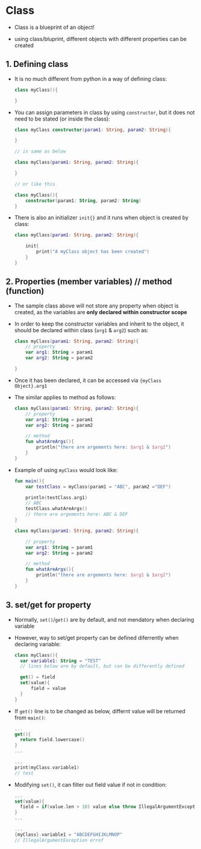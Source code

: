 # Class

- Class is a blueprint of an object!

- using class/bluprint, different objects with different properties can be created



## 1. Defining class

- It is no much different from python in a way of defining class:
  
  ```kotlin
  class myClass(){
  
  }
  ```

- You can assign parameters in class by using `constructor`, but it does not need to be stated (or inside the class):
  
  ```kotlin
  class myClass constructor(param1: String, param2: String){
  
  }
  
  // is same as below
  
  class myClass(param1: String, param2: String){
  
  }
  
  // or like this
  
  class myClass(){
      constructor(param1: String, param2: String)
  }
  ```

- There is also an initializer `init{}` and it runs when object is created by class:
  
  ```kotlin
  class myClass(param1: String, param2: String){
  
      init{
          print("A myClass object has been created")
      }
  }
  ```



## 2. Properties (member variables) // method (function)

- The sample class above will not store any property when object is created, as the variables are **only declared within constructor scope**

- In order to keep the constructor variables and inherit to the object, it should be declared within class (`arg1` & `arg2`) such as:
  
  ```kotlin
  class myClass(param1: String, param2: String){
      // property    
      var arg1: String = param1
      var arg2: String = param2
  
  }
  ```

- Once it has been declared, it can be accessed via `{myClass Object}.arg1`

- The similar applies to method as follows:
  
  ```kotlin
  class myClass(param1: String, param2: String){
      // property    
      var arg1: String = param1
      var arg2: String = param2
  
      // method
      fun whatAreArgs(){
          println("there are argements here: $arg1 & $arg2")    
      }
  }
  ```

- Example of using `myClass` would look like:
  
  ```kotlin
  fun main(){
      var testClass = myClass(param1 = "ABC", param2 ="DEF")    
  
      println(testClass.arg1)
      // ABC
      testClass.whatAreArgs()
      // there are argements here: ABC & DEF
  }
  
  class myClass(param1: String, param2: String){
  
      // property    
      var arg1: String = param1
      var arg2: String = param2
  
      // method
      fun whatAreArgs(){
          println("there are argements here: $arg1 & $arg2")    
      }
  }
  ```



## 3. set/get for property

- Normally, `set()`/`get()` are by default, and not mendatory when declaring variable

- However, way to set/get property can be defined diferrently when declaring variable:
  
  ```kotlin
  class myClass(){
    var variable1: String = "TEST"
    // lines below are by default, but can be differently defined
  
    get() = field
    set(value){
        field = value
    }
  }
  ```

- If `get()`  line is to be changed as below, differnt value will be returned from `main()`:
  
  ```kotlin
  ...
  get(){
    return field.lowercase()   
  }
  ...
  
  ...
  print(myClass.variable1)
  // test
  ```

- Modifying `set()`, it can filter out field value if not in condition:
  
  ```kotlin
  ...
  set(value){
    field = if(value.len > 10) value else throw IllegalArgumentException
  }
  ...
  
  ...
  {myClass}.variable1 = "ABCDEFGHIJKLMNOP"
  // IllegalArgumentException errof
  ```
